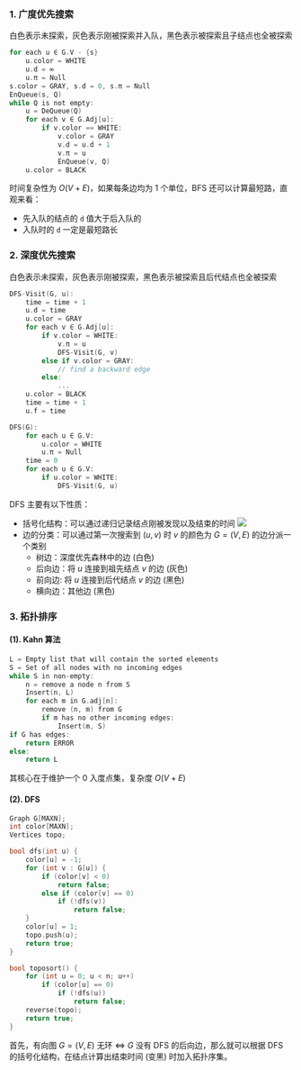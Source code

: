 ### 1. 广度优先搜索

白色表示未探索，灰色表示刚被探索并入队，黑色表示被探索且子结点也全被探索

```C
for each u ∈ G.V - {s}
    u.color = WHITE
    u.d = ∞
    u.π = Null
s.color = GRAY, s.d = 0, s.π = Null
EnQueue(s, Q)
while Q is not empty:
    u = DeQueue(Q)
    for each v ∈ G.Adj[u]:
        if v.color == WHITE:
            v.color = GRAY
            v.d = u.d + 1
            v.π = u
            EnQueue(v, Q)
    u.color = BLACK
```

时间复杂性为 $O(V+E)$，如果每条边均为 1 个单位，BFS 还可以计算最短路，直观来看：

-   先入队的结点的 `d` 值大于后入队的
-   入队时的 `d` 一定是最短路长

### 2. 深度优先搜索

白色表示未探索，灰色表示刚被探索，黑色表示被探索且后代结点也全被探索

```C
DFS-Visit(G, u):
    time = time + 1
    u.d = time
    u.color = GRAY
    for each v ∈ G.Adj[u]:
        if v.color = WHITE:
            v.π = u
            DFS-Visit(G, v)
        else if v.color = GRAY:
            // find a backward edge
        else:
            ...
    u.color = BLACK
    time = time + 1
    u.f = time

DFS(G):
    for each u ∈ G.V:
        u.color = WHITE
        u.π = Null
    time = 0
    for each u ∈ G.V:
        if u.color = WHITE:
            DFS-Visit(G, u)
```

DFS 主要有以下性质：

-   括号化结构：可以通过递归记录结点刚被发现以及结束的时间
    <img src="../img/pstr.png">
-   边的分类：可以通过第一次搜索到 $(u,v)$ 时 $v$ 的颜色为 $G=(V,E)$ 的边分派一个类别
    -   树边：深度优先森林中的边 (白色)
    -   后向边：将 $u$ 连接到祖先结点 $v$ 的边 (灰色)
    -   前向边: 将 $u$ 连接到后代结点 $v$ 的边 (黑色)
    -   横向边：其他边 (黑色)

### 3. 拓扑排序

#### (1). Kahn 算法

```C
L = Empty list that will contain the sorted elements
S = Set of all nodes with no incoming edges
while S in non-empty:
    n = remove a node n from S
    Insert(n, L)
    for each m in G.adj[n]:
        remove (n, m) from G
        if m has no other incoming edges:
            Insert(m, S)
if G has edges:
    return ERROR
else:
    return L
```

其核心在于维护一个 0 入度点集，复杂度 $O(V+E)$

#### (2). DFS

```C
Graph G[MAXN];
int color[MAXN];
Vertices topo;

bool dfs(int u) {
    color[u] = -1;
    for (int v : G[u]) {
        if (color[v] < 0)
            return false;
        else if (color[v] == 0)
            if (!dfs(v))
                return false;
    }
    color[u] = 1;
    topo.push(u);
    return true;
}

bool toposort() {
    for (int u = 0; u < n; u++)
        if (color[u] == 0)
            if (!dfs(u))
                return false;
    reverse(topo);
    return true;
}
```

首先，有向图 $G=(V,E)$ 无环 $\Longleftrightarrow$ $G$ 没有 DFS 的后向边，那么就可以根据 DFS 的括号化结构，在结点计算出结束时间 (变黑) 时加入拓扑序集。
